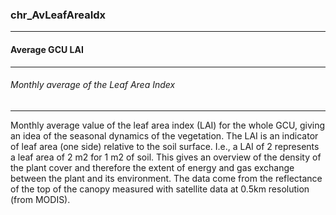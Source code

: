 ### chr_AvLeafAreaIdx



------
#### Average GCU LAI



------
###### Monthly average of the Leaf Area Index



------
Monthly average value of the leaf area index (LAI) for the whole GCU, giving an idea of the seasonal dynamics of the vegetation. The LAI is an indicator of leaf area (one side) relative to the soil surface. I.e., a LAI of 2 represents a leaf area of 2 m2 for 1 m2 of soil. This gives an overview of the density of the plant cover and therefore the extent of energy and gas exchange between the plant and its environment. The data come from the reflectance of the top of the canopy measured with satellite data at 0.5km resolution (from MODIS).
